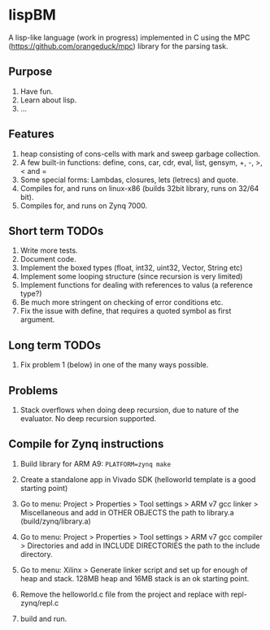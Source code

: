 # lispBM

A lisp-like language (work in progress) implemented in C using the MPC (https://github.com/orangeduck/mpc) library for the parsing task.

## Purpose
1. Have fun.
2. Learn about lisp.
3. ...

## Features
1. heap consisting of cons-cells with mark and sweep garbage collection.
2. A few built-in functions: define, cons, car, cdr, eval, list, gensym, +, -, >, < and =
3. Some special forms: Lambdas, closures, lets (letrecs) and quote.
4. Compiles for, and runs on linux-x86 (builds 32bit library, runs on 32/64 bit).
5. Compiles for, and runs on Zynq 7000.  

## Short term TODOs
1. Write more tests.
2. Document code.
3. Implement the boxed types (float, int32, uint32, Vector, String etc)
4. Implement some looping structure (since recursion is very limited)
5. Implement functions for dealing with references to valus (a reference type?)
6. Be much more stringent on checking of error conditions etc. 
7. Fix the issue with define, that requires a quoted symbol as first argument.

## Long term TODOs
1. Fix problem 1 (below) in one of the many ways possible.

## Problems
1. Stack overflows when doing deep recursion, due to nature of the evaluator. No deep recursion supported.


## Compile for Zynq instructions

1. Build library for ARM A9: `PLATFORM=zynq make`

2. Create a standalone app in Vivado SDK (helloworld template is a good starting point) 

3. Go to menu: Project > Properties > Tool settings > ARM v7 gcc linker > Miscellaneous
   and add in OTHER OBJECTS the path to library.a (build/zynq/library.a)

4. Go to menu: Project > Properties > Tool settings > ARM v7 gcc compiler > Directories
   and add in INCLUDE DIRECTORIES the path to the include directory.

5. Go to menu: Xilinx > Generate linker script
   and set up for enough of heap and stack. 128MB heap and 16MB stack is an ok starting point.

6. Remove the helloworld.c file from the project and replace with repl-zynq/repl.c

7. build and run. 
